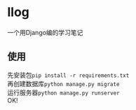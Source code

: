 # llog
 
一个用Django编的学习笔记

## 使用
先安装包`pip install -r requirements.txt`  
再创建数据库`python manage.py migrate`   
运行服务器`python manage.py runserver`   
OK!
